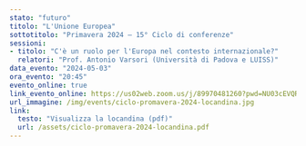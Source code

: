 ```yaml
---
stato: "futuro"
titolo: "L'Unione Europea"
sottotitolo: "Primavera 2024 — 15° Ciclo di conferenze"
sessioni:
- titolo: "C'è un ruolo per l'Europa nel contesto internazionale?"
  relatori: "Prof. Antonio Varsori (Università di Padova e LUISS)"
data_evento: "2024-05-03"
ora_evento: "20:45"
evento_online: true
link_evento_online: https://us02web.zoom.us/j/89970481260?pwd=NU03cEVQRTJXQVAvOG42YThBYlRjZz09
url_immagine: /img/events/ciclo-promavera-2024-locandina.jpg
link:
  testo: "Visualizza la locandina (pdf)"
  url: /assets/ciclo-promavera-2024-locandina.pdf
---
```


